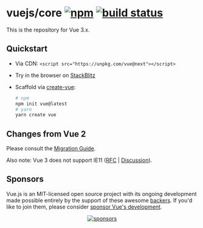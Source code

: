 # vuejs/core [![npm](https://img.shields.io/npm/v/vue/next.svg)](https://www.npmjs.com/package/vue/v/next) [![build status](https://github.com/vuejs/core/actions/workflows/ci.yml/badge.svg?branch=main)](https://github.com/vuejs/core/actions/workflows/ci.yml)

This is the repository for Vue 3.x.

## Quickstart

- Via CDN: `<script src="https://unpkg.com/vue@next"></script>`
- Try in the browser on [StackBlitz](https://vite.new/vue)
- Scaffold via [create-vue](https://github.com/vuejs/create-vue):

  ```bash
  # npm
  npm init vue@latest
  # yarn
  yarn create vue
  ```

## Changes from Vue 2

Please consult the [Migration Guide](http://v3-migration.vuejs.org/).

Also note: Vue 3 does not support IE11 ([RFC](https://github.com/vuejs/rfcs/blob/master/active-rfcs/0038-vue3-ie11-support.md) | [Discussion](https://github.com/vuejs/rfcs/discussions/296)).

## Sponsors

Vue.js is an MIT-licensed open source project with its ongoing development made possible entirely by the support of these awesome [backers](https://github.com/vuejs/core/blob/main/BACKERS.md). If you'd like to join them, please consider [ sponsor Vue's development](https://staging.vuejs.org/sponsor/).

<p align="center">
  <a target="_blank" href="https://staging.vuejs.org/sponsor/">
    <img alt="sponsors" src="https://sponsors.vuejs.org/sponsors.svg">
  </a>
</p>
